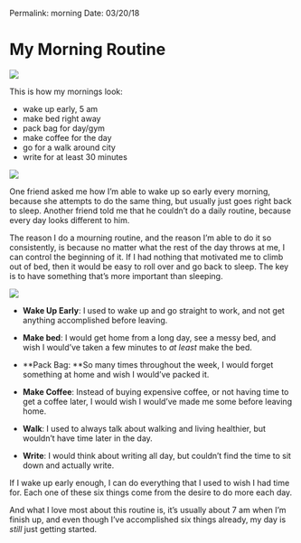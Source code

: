 Permalink: morning
Date: 03/20/18

# My Morning Routine

![](https://dl.dropboxusercontent.com/s/uya1p156742klgp/IMG_1139.JPG)

This is how my mornings look:

- wake up early, 5 am
- make bed right away
- pack bag for day/gym
- make coffee for the day
- go for a walk around city
- write for at least 30 minutes

![](https://dl.dropboxusercontent.com/s/hw8oj1py17y2qnn/IMG_0045.jpg)

One friend asked me how I’m able to wake up so early every morning, because she attempts to do the same thing, but usually just goes right back to sleep. Another friend told me that he couldn’t do a daily routine, because every day looks different to him.

The reason I do a mourning routine, and the reason I’m able to do it so consistently, is because no matter what the rest of the day throws at me, I can control the beginning of it. If I had nothing that motivated me to climb out of bed, then it would be easy to roll over and go back to sleep. The key is to have something that’s more important than sleeping.

![](https://dl.dropboxusercontent.com/s/wgxmdngd3zl0yt7/IMG_1150.JPG)

- **Wake Up Early**: I used to wake up and go straight to work, and not get anything accomplished before leaving.

- **Make bed**: I would get home from a long day, see a messy bed, and wish I would’ve taken a few minutes to *at least* make the bed.

- **Pack Bag: **So many times throughout the week, I would forget something at home and wish I would’ve packed it.

-  **Make Coffee**: Instead of buying expensive coffee, or not having time to get a coffee later, I would wish I would’ve made me some before leaving home.

- **Walk**: I used to always talk about walking and living healthier, but wouldn’t have time later in the day.

- **Write**: I would think about writing all day, but couldn’t find the time to sit down and actually write.

If I wake up early enough, I can do everything that I used to wish I had time for. Each one of these six things come from the desire to do more each day. 

And what I love most about this routine is, it’s usually about 7 am when I’m finish up, and even though I’ve accomplished six things already, my day is *still* just getting started.
